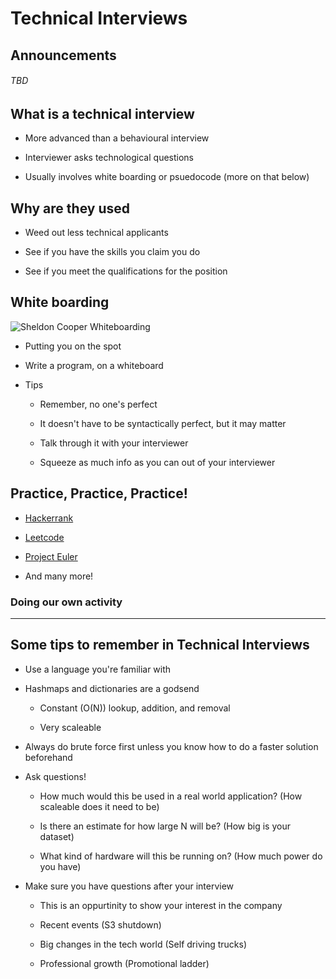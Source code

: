 # Technical Interviews

## Announcements

###### TBD

## What is a technical interview

  - More advanced than a behavioural interview
  
  - Interviewer asks technological questions
  
  - Usually involves white boarding or psuedocode (more on that below)
  
## Why are they used

  - Weed out less technical applicants
  
  - See if you have the skills you claim you do
  
  - See if you meet the qualifications for the position
  
## White boarding

![Sheldon Cooper Whiteboarding](https://lh5.googleusercontent.com/-oCRcS137jKk/UqH-D8Gkg7I/AAAAAAAAAG4/QdJaXGThnIM/w800-h800/Sheldon_Whiteboarding_2.png)

  - Putting you on the spot
  
  - Write a program, on a whiteboard
  
  - Tips
  
    - Remember, no one's perfect
    
    - It doesn't have to be syntactically perfect, but it may matter
    
    - Talk through it with your interviewer
    
    - Squeeze as much info as you can out of your interviewer
    
## Practice, Practice, Practice!

  - [Hackerrank](https://www.hackerrank.com)
  
  - [Leetcode](https://leetcode.com)
  
  - [Project Euler](https://projecteuler.net/)
  
  - And many more!
  
### Doing our own activity

---

## Some tips to remember in Technical Interviews

  - Use a language you're familiar with

  - Hashmaps and dictionaries are a godsend
  
    - Constant (O(N)) lookup, addition, and removal
    
    - Very scaleable
    
  - Always do brute force first unless you know how to do a faster solution beforehand
  
  - Ask questions!
  
    - How much would this be used in a real world application? (How scaleable does it need to be)
    
    - Is there an estimate for how large N will be? (How big is your dataset)
    
    - What kind of hardware will this be running on? (How much power do you have)
    
  - Make sure you have questions after your interview

    - This is an oppurtinity to show your interest in the company
    
    - Recent events (S3 shutdown)
    
    - Big changes in the tech world (Self driving trucks)
    
    - Professional growth (Promotional ladder)
